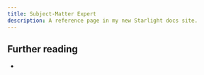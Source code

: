 ```yaml
---
title: Subject-Matter Expert
description: A reference page in my new Starlight docs site.
---
```




## Further reading
- 